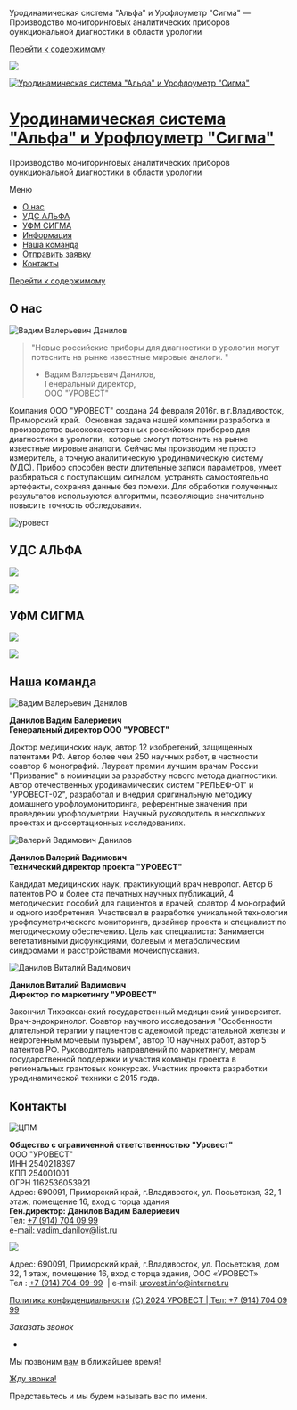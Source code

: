 Уродинамическая система "Альфа" и Урофлоуметр "Сигма" — Производство мониторинговых аналитических приборов функциональной диагностики в области урологии








































 



[Перейти к содержимому](#content) 


![](https://urovest.org/wp-content/uploads/2024/12/nasa-vltmzn0jqsa-unsplash.jpg)

[![Уродинамическая система "Альфа" и Урофлоуметр "Сигма"](https://urovest.org/wp-content/uploads/2024/12/logo_white.png)](https://urovest.org/)

[Уродинамическая система "Альфа" и Урофлоуметр "Сигма"](https://urovest.org/)
=============================================================================

Производство мониторинговых аналитических приборов функциональной диагностики в области урологии

Меню 

* [О нас](https://urovest.org/)
* [УДС АЛЬФА](https://urovest.org/us-alfa/)
* [УФМ СИГМА](https://urovest.org/uf-sigma/)
* [Информация](https://urovest.org/category/%d0%b8%d0%bd%d1%84%d0%be%d1%80%d0%bc%d0%b0%d1%86%d0%b8%d1%8f/)
* [Наша команда](https://urovest.org/nasha-komanda/)
* [Отправить заявку](mailto:vadim_danilov@list.ru)
* [Контакты](https://urovest.org/kontakty/)

 [Перейти к содержимому](#content)

О нас
-----

![](https://urovest.org/wp-content/uploads/2024/10/vadim-valerevich-danilov-300x300.png "Вадим Валерьевич Данилов")

> "Новые российские приборы для диагностики в урологии могут потеснить на рынке известные мировые аналоги. "  
> - Вадим Валерьевич Данилов,  
> Генеральный директор,  
> ООО "УРОВЕСТ"

Компания ООО "УРОВЕСТ" создана 24 февраля 2016г. в г.Владивосток, Приморский край.  Основная задача нашей компании разработка и производство высококачественных российских приборов для диагностики в урологии,  которые смогут потеснить на рынке известные мировые аналоги. Сейчас мы производим не просто измеритель, а точную аналитическую уродинамическую систему (УДС). Прибор способен вести длительные записи параметров, умеет разбираться с поступающим сигналом, устранять самостоятельно артефакты, сохраняя данные без помехи. Для обработки полученных результатов используются алгоритмы, позволяющие значительно повысить точность обследования.

![](https://urovest.org/wp-content/uploads/2024/10/urovest.jpeg "уровест")

УДС АЛЬФА
---------

[![](https://urovest.org/wp-content/uploads/2024/10/alfa.jpg)](https://urovest.org/wp-content/uploads/2024/10/alfa.jpg)

[![](https://urovest.org/wp-content/uploads/2024/10/alfa-opisanie.jpg)](https://urovest.org/wp-content/uploads/2024/10/alfa-opisanie.jpg)

УФМ СИГМА
---------

[![](https://urovest.org/wp-content/uploads/2024/10/sigma.jpg)](https://urovest.org/wp-content/uploads/2024/10/sigma.jpg)

[![](https://urovest.org/wp-content/uploads/2024/10/sigma-opisanie.jpg)](https://urovest.org/wp-content/uploads/2024/10/sigma-opisanie.jpg)

Наша команда
------------

![](https://urovest.org/wp-content/uploads/2024/10/vadim-valerevich-danilov.png "Вадим Валерьевич Данилов")

**Данилов Вадим Валериевич**  
**Генеральный директор ООО "УРОВЕСТ"**

Доктор медицинских наук, автор 12 изобретений, защищенных патентами РФ. Автор более чем 250 научных работ, в частности соавтор 6 монографий. Лауреат премии лучшим врачам России "Призвание" в номинации за разработку нового метода диагностики. Автор отечественных уродинамических систем "РЕЛЬЕФ-01" и "УРОВЕСТ-02", разработал и внедрил оригинальную методику домашнего урофлоумониторинга, референтные значения при проведении урофлоуметрии. Научный руководитель в нескольких проектах и диссертационных исследованиях.

![](https://urovest.org/wp-content/uploads/2024/10/valerij-vadimovich-danilov.png "Валерий Вадимович Данилов")

**Данилов Валерий Вадимович**  
**Технический директор проекта "УРОВЕСТ"**

Кандидат медицинских наук, практикующий врач невролог. Автор 6 патентов РФ и более ста печатных научных публикаций, 4 методических пособий для пациентов и врачей, соавтор 4 монографий и одного изобретения. Участвовал в разработке уникальной технологии урофлоуметрического мониторинга, дизайнер проекта и специалист по методическому обеспечению. Цель как специалиста: Занимается вегетативными дисфункциями, болевым и метаболическим синдромами и расстройствами мочеиспускания.

![](https://urovest.org/wp-content/uploads/2024/10/danilov-vitalij-vadimovich.png "Данилов Виталий Вадимович")

**Данилов Виталий Вадимович**  
**Директор по маркетингу "УРОВЕСТ"**

Закончил Тихоокеанский государственный медицинский университет. Врач-эндокринолог. Соавтор научного исследования "Особенности длительной терапии у пациентов с аденомой предстательной железы и нейрогенным мочевым пузырем", автор 10 научных работ, автор 5 патентов РФ. Руководитель направлений по маркетингу, мерам государственной поддержки и участия команды проекта в региональных грантовых конкурсах. Участник проекта разработки уродинамической техники с 2015 года.

Контакты
--------

![](https://urovest.org/wp-content/uploads/2024/10/czpm.png "ЦПМ")

**Общество с ограниченной ответственностью "Уровест"**  
ООО "УРОВЕСТ"  
ИНН 2540218397  
КПП 254001001  
ОГРН 1162536053921  
Адрес: 690091, Приморский край, г.Владивосток, ул. Посьетская, 32, 1 этаж, помещение 16, вход с торца здания  
**Ген.директор: Данилов Вадим Валериевич**  
Тел: [+7 (914) 704 09 99](tel:+79147040999)  
[e-mail: vadim\_danilov@list.ru](mailto:vadim_danilov@list.ru)



![](https://urovest.org/wp-content/uploads/2024/12/logo_dark_blue.png)

Адрес: 690091, Приморский край, г.Владивосток, ул. Посьетская, дом 32, 1 этаж, помещение 16, вход с торца здания, ООО «УРОВЕСТ»  
Тел : [+7 (914) 704-09-99](tel:+79147040999)  | e-mail: [urovest.info@internet.ru](mailto:urovest.info@internet.ru)

[Политика конфиденциальности](https://urovest.org/politika-konfidenczialnosti/) [(C) 2024 УРОВЕСТ | Тел: +7 (914) 704 09 99](tel:+79147040999)




*Заказать звонок*

+

Мы позвоним [вам](javascript:void(0);) в ближайшее время!

 
[Жду звонка!](javascript:void(0);)

Представьтесь и мы будем называть вас по имени.